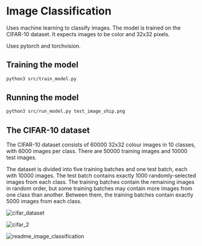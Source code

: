 # Image Classification

Uses machine learning to classify images. The model is trained on the CIFAR-10 dataset. It expects images to be color and 32x32 pixels.

Uses pytorch and torchvision.

## Training the model

```bash
python3 src/train_model.py
```

## Running the model

```bash
python3 src/run_model.py test_image_ship.png
```

## The CIFAR-10 dataset

The CIFAR-10 dataset consists of 60000 32x32 colour images in 10 classes, with 6000 images per class. There are 50000 training images and 10000 test images.

The dataset is divided into five training batches and one test batch, each with 10000 images. The test batch contains exactly 1000 randomly-selected images from each class. The training batches contain the remaining images in random order, but some training batches may contain more images from one class than another. Between them, the training batches contain exactly 5000 images from each class.

![cifar_dataset](https://github.com/LeoTheG/image-classification/assets/6187214/47904dad-3e33-4334-a1de-c4e562dbd204)

![cifar_2](https://github.com/LeoTheG/image-classification/assets/6187214/cce80e2a-56c7-486f-be36-25af85b84d27)

![readme_image_classification](https://github.com/LeoTheG/image-classification/assets/6187214/77b9e06d-a803-4585-b6b7-7639a6c2accb)
